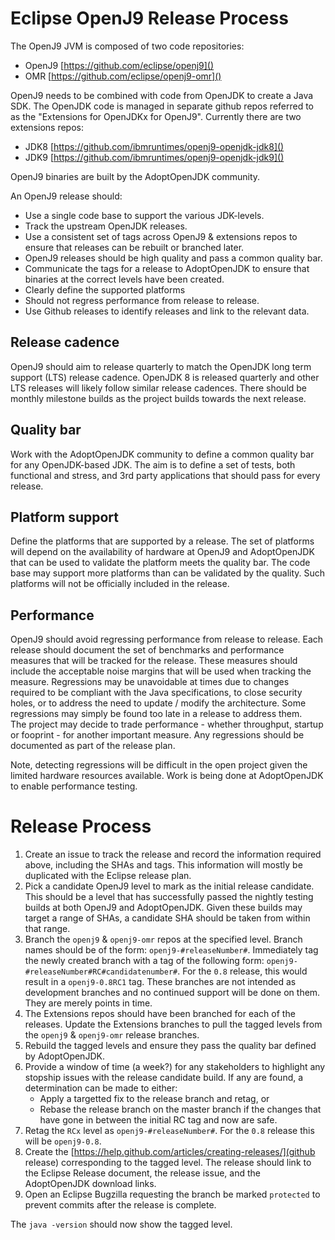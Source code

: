 <!--
Copyright (c) 2018, 2018 IBM Corp. and others

This program and the accompanying materials are made available under
the terms of the Eclipse Public License 2.0 which accompanies this
distribution and is available at https://www.eclipse.org/legal/epl-2.0/
or the Apache License, Version 2.0 which accompanies this distribution and
is available at https://www.apache.org/licenses/LICENSE-2.0.

This Source Code may also be made available under the following
Secondary Licenses when the conditions for such availability set
forth in the Eclipse Public License, v. 2.0 are satisfied: GNU
General Public License, version 2 with the GNU Classpath
Exception [1] and GNU General Public License, version 2 with the
OpenJDK Assembly Exception [2].

[1] https://www.gnu.org/software/classpath/license.html
[2] http://openjdk.java.net/legal/assembly-exception.html

SPDX-License-Identifier: EPL-2.0 OR Apache-2.0 OR GPL-2.0 WITH Classpath-exception-2.0 OR LicenseRef-GPL-2.0 WITH Assembly-exception
-->

# Eclipse OpenJ9 Release Process

The OpenJ9 JVM is composed of two code repositories:

* OpenJ9 [https://github.com/eclipse/openj9]()
* OMR [https://github.com/eclipse/openj9-omr]()

OpenJ9 needs to be combined with code from OpenJDK to create a Java SDK.
The OpenJDK code is managed in separate github repos referred to as the 
"Extensions for OpenJDKx for OpenJ9".  Currently there are two 
extensions repos:

* JDK8 [https://github.com/ibmruntimes/openj9-openjdk-jdk8]()
* JDK9 [https://github.com/ibmruntimes/openj9-openjdk-jdk9]()

OpenJ9 binaries are built by the AdoptOpenJDK community.  

An OpenJ9 release should:

* Use a single code base to support the various JDK-levels.
* Track the upstream OpenJDK releases.  
* Use a consistent set of tags across OpenJ9 & extensions repos to 
ensure that releases can be rebuilt or branched later.
* OpenJ9 releases should be high quality and pass a common quality bar. 
* Communicate the tags for a release to AdoptOpenJDK to ensure that
binaries at the correct levels have been created. 
* Clearly define the supported platforms
* Should not regress performance from release to release.
* Use Github releases to identify releases and link to the relevant
data.


## Release cadence
OpenJ9 should aim to release quarterly to match the OpenJDK long term 
support (LTS) release cadence.  OpenJDK 8 is released quarterly and 
other LTS releases will likely follow similar release cadences.  There 
should be monthly milestone builds as the project builds towards the 
next release.

## Quality bar
Work with the AdoptOpenJDK community to define a common quality bar for 
any OpenJDK-based JDK.  The aim is to define a set of tests, both 
functional and stress, and 3rd party applications that should pass for 
every release.

## Platform support
Define the platforms that are supported by a release.  The set of 
platforms will depend on the availability of hardware at OpenJ9 and 
AdoptOpenJDK that can be used to validate the platform meets the quality 
bar.  The code base may support more platforms than can be validated by 
the quality.  Such platforms will not be officially included in the release.

## Performance
OpenJ9 should avoid regressing performance from release to release.
Each release should document the set of benchmarks and performance measures
that will be tracked for the release.  These measures should include the
acceptable noise margins that will be used when tracking the measure.
Regressions may be unavoidable at times due to changes required to be compliant
with the Java specifications, to close security holes, or to address the
need to update / modify the architecture.  Some regressions may simply be 
found too late in a release to address them.  
The project may decide to trade performance - whether throughput, startup 
or fooprint - for another important measure. 
Any regressions should be documented as part of the release plan.

Note, detecting regressions will be difficult in the open project 
given the limited hardware resources available.  Work is being done at 
AdoptOpenJDK to enable performance testing.

# Release Process

1. Create an issue to track the release and record the information required
above, including the SHAs and tags.  This information will mostly be duplicated
with the Eclipse release plan.
1. Pick a candidate OpenJ9 level to mark as the initial release candidate.  This
should be a level that has successfully passed the nightly testing builds at 
both OpenJ9 and AdoptOpenJDK. Given these builds may target a range of SHAs, a
candidate SHA should be taken from within that range.
1. Branch the `openj9` & `openj9-omr` repos at the specified level.  Branch names
should be of the form: `openj9-#releaseNumber#`.  Immediately
tag the newly created branch with a tag of the following form: 
`openj9-#releaseNumber#RC#candidatenumber#`.  For the `0.8` release, this would 
result in a `openj9-0.8RC1` tag.  These branches are not intended as development
branches and no continued support will be done on them.  They are merely points
in time.
1. The Extensions repos should have been branched for each of the releases.
Update the Extensions branches to pull the tagged levels from the `openj9` 
& `openj9-omr` release branches.
1. Rebuild the tagged levels and ensure they pass the quality bar defined by 
AdoptOpenJDK.
1. Provide a window of time (a week?) for any stakeholders to highlight any 
stopship issues with the release candidate build.  If any are found, a 
determination can be made to either:
	* Apply a targetted fix to the release branch and retag, or
	* Rebase the release branch on the master branch if the 
	changes that have gone in between the initial RC tag and now are safe.
1. Retag the `RCx` level as `openj9-#releaseNumber#`.  For the `0.8` release this 
will be `openj9-0.8`.
1. Create the [https://help.github.com/articles/creating-releases/](github release)
corresponding to the tagged level.  The release should link to the Eclipse Release 
document, the release issue, and the AdoptOpenJDK download links.
1. Open an Eclipse Bugzilla requesting the branch be marked `protected` to prevent 
commits after the release is complete.

The `java -version` should now show the tagged level.

